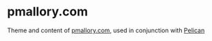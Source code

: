 pmallory.com
============

Theme and content of [pmallory.com](pmallory.com), used in conjunction with [Pelican](http://docs.getpelican.com/en/3.1.1/)
